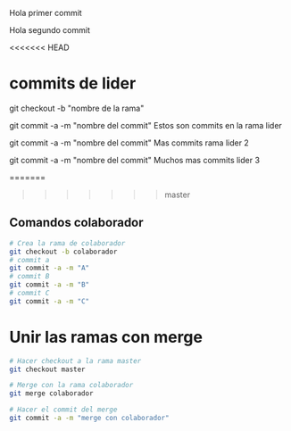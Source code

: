 Hola primer commit

Hola segundo commit

<<<<<<< HEAD
# commits de lider
git checkout -b "nombre de la rama"

git commit -a -m "nombre del commit"
Estos son commits en la rama lider

git commit -a -m "nombre del commit"
Mas commits rama lider 2

git commit -a -m "nombre del commit"
Muchos mas commits lider 3

=======
>>>>>>> master
## Comandos colaborador 
```bash
# Crea la rama de colaborador
git checkout -b colaborador
# commit a 
git commit -a -m "A"
# commit B
git commit -a -m "B"
# commit C
git commit -a -m "C"
```

# Unir las ramas con merge
```bash
# Hacer checkout a la rama master
git checkout master

# Merge con la rama colaborador
git merge colaborador

# Hacer el commit del merge
git commit -a -m "merge con colaborador"
```